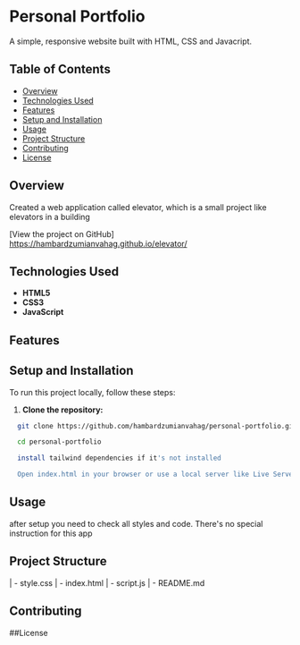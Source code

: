 # Personal Portfolio 

A simple, responsive website built with HTML, CSS and Javacript.

## Table of Contents

- [Overview](#overview)
- [Technologies Used](#technologies-used)
- [Features](#features)
- [Setup and Installation](#setup-and-installation)
- [Usage](#usage)
- [Project Structure](#project-structure)
- [Contributing](#contributing)
- [License](#license)

## Overview

Created a web application called elevator, which is a small project like elevators in a building

[View the project on GitHub] https://hambardzumianvahag.github.io/elevator/

## Technologies Used

- **HTML5**
- **CSS3** 
- **JavaScript** 

## Features


## Setup and Installation

To run this project locally, follow these steps:

1. **Clone the repository:**

 ```bash
   git clone https://github.com/hambardzumianvahag/personal-portfolio.git

   cd personal-portfolio

   install tailwind dependencies if it's not installed

   Open index.html in your browser or use a local server like Live Server for development.

```

## Usage

after setup you need to check all styles and code. There's no special instruction for this app

## Project Structure

| - style.css
| - index.html
| - script.js
| - README.md

## Contributing

##License